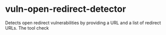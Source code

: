 # vuln-open-redirect-detector
Detects open redirect vulnerabilities by providing a URL and a list of redirect URLs. The tool check
